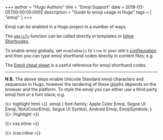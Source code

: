 +++
author = "Hugo Authors"
title = "Emoji Support"
date = 2019-03-05T00:00:00.000Z
description = "Guide to emoji usage in Hugo"
tags = [ "emoji" ]
+++

Emoji can be enabled in a Hugo project in a number of ways.
<!-- raw HTML omitted -->

The [`emojify`](https://gohugo.io/functions/emojify/) function can be called directly in templates or [Inline Shortcodes](https://gohugo.io/templates/shortcode-templates/#inline-shortcodes).

To enable emoji globally, set `enableEmoji` to `true` in your site's [configuration](https://gohugo.io/getting-started/configuration/) and then you can type emoji shorthand codes directly in content files; e.g.
<!-- raw HTML omitted -->

The [Emoji cheat sheet](http://www.emoji-cheat-sheet.com/) is a useful reference for emoji shorthand codes.

---

**N.B.** The above steps enable Unicode Standard emoji characters and sequences in Hugo, however the rendering of these glyphs depends on the browser and the platform. To style the emoji you can either use a third party emoji font or a font stack; e.g.

{{< highlight html >}} .emoji \{ font-family: Apple Color Emoji, Segoe UI Emoji, NotoColorEmoji, Segoe UI Symbol, Android Emoji, EmojiSymbols; \} {{< /highlight >}}

{{< css.inline >}}
<!-- raw HTML omitted -->

{{< /css.inline >}}
